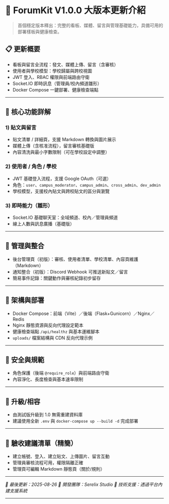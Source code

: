 # 🚀 ForumKit V1.0.0 大版本更新介紹

> 首個穩定版本釋出：完整的看板、媒體、留言與管理基礎能力，具備可用的部署樣板與健康檢查。

## 📋 更新概要

- 看板與留言全流程：發文、媒體上傳、留言（含審核）
- 使用者與學校模型：學校歸屬與跨校視圖
- JWT 登入、RBAC 權限與前端路由守衛
- Socket.IO 即時訊息（管理員/校內頻道雛形）
- Docker Compose 一鍵部署、健康檢查端點

---

## 🧩 核心功能詳解

### 1) 貼文與留言
- 貼文清單 / 詳細頁，支援 Markdown 轉換與圖片展示
- 媒體上傳（含核准流程），留言審核基礎版
- 內容清洗與最小字數限制（可在學校設定中調整）

### 2) 使用者 / 角色 / 學校
- JWT 基礎登入流程，支援 Google OAuth（可選）
- 角色：`user`、`campus_moderator`、`campus_admin`、`cross_admin`、`dev_admin`
- 學校模型，支援校內貼文與跨校貼文的區分與瀏覽

### 3) 即時能力（雛形）
- Socket.IO 基礎聊天室：全域頻道、校內／管理員頻道
- 線上人數與訊息廣播（基礎版）

---

## 🔧 管理與整合
- 後台管理頁（初版）：審核、使用者清單、學校清單、內容頁維護（Markdown）
- 通知整合（初版）：Discord Webhook 可推送新貼文／留言
- 簡易事件記錄：關鍵動作與審核紀錄初步留存

---

## 🧱 架構與部署
- Docker Compose：前端（Vite）／後端（Flask+Gunicorn）／Nginx／Redis
- Nginx 靜態資源與反向代理設定範本
- 健康檢查端點 `/api/healthz` 與基本運維腳本
- `uploads/` 檔案結構與 CDN 反向代理示例

---

## 🔐 安全與規範
- 角色保護（後端 `@require_role`）與前端路由守衛
- 內容淨化、長度檢查與基本速率限制

---

## 🚀 升級/相容
- 由測試版升級到 1.0 無需重建資料庫
- 建議使用全新 `.env` 與 `docker-compose up --build -d` 完成部署

---

## 🧪 驗收建議清單（精簡）
- 建立帳號、登入、建立貼文、上傳圖片、留言互動
- 管理員審核流程可用，權限隔離正確
- 管理頁可編輯 Markdown 靜態頁（關於/規則）

---

*📅 最後更新：2025-08-26*
*🏢 開發團隊：Serelix Studio*
*📧 技術支援：透過平台內建支援系統*

---